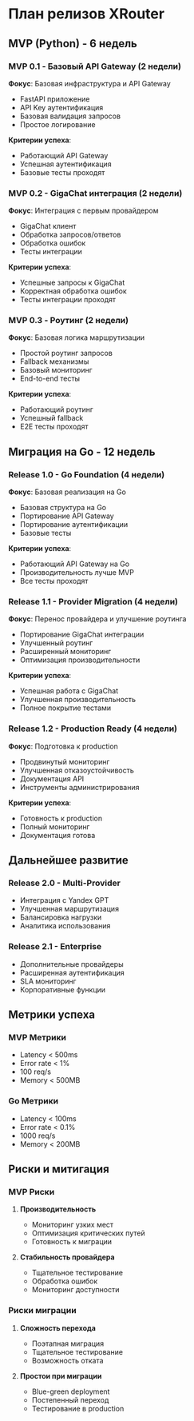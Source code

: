 # План релизов XRouter

## MVP (Python) - 6 недель

### MVP 0.1 - Базовый API Gateway (2 недели)
**Фокус**: Базовая инфраструктура и API Gateway
- FastAPI приложение
- API Key аутентификация
- Базовая валидация запросов
- Простое логирование

**Критерии успеха**:
- Работающий API Gateway
- Успешная аутентификация
- Базовые тесты проходят

### MVP 0.2 - GigaChat интеграция (2 недели)
**Фокус**: Интеграция с первым провайдером
- GigaChat клиент
- Обработка запросов/ответов
- Обработка ошибок
- Тесты интеграции

**Критерии успеха**:
- Успешные запросы к GigaChat
- Корректная обработка ошибок
- Тесты интеграции проходят

### MVP 0.3 - Роутинг (2 недели)
**Фокус**: Базовая логика маршрутизации
- Простой роутинг запросов
- Fallback механизмы
- Базовый мониторинг
- End-to-end тесты

**Критерии успеха**:
- Работающий роутинг
- Успешный fallback
- E2E тесты проходят

## Миграция на Go - 12 недель

### Release 1.0 - Go Foundation (4 недели)
**Фокус**: Базовая реализация на Go
- Базовая структура на Go
- Портирование API Gateway
- Портирование аутентификации
- Базовые тесты

**Критерии успеха**:
- Работающий API Gateway на Go
- Производительность лучше MVP
- Все тесты проходят

### Release 1.1 - Provider Migration (4 недели)
**Фокус**: Перенос провайдера и улучшение роутинга
- Портирование GigaChat интеграции
- Улучшенный роутинг
- Расширенный мониторинг
- Оптимизация производительности

**Критерии успеха**:
- Успешная работа с GigaChat
- Улучшенная производительность
- Полное покрытие тестами

### Release 1.2 - Production Ready (4 недели)
**Фокус**: Подготовка к production
- Продвинутый мониторинг
- Улучшенная отказоустойчивость
- Документация API
- Инструменты администрирования

**Критерии успеха**:
- Готовность к production
- Полный мониторинг
- Документация готова

## Дальнейшее развитие

### Release 2.0 - Multi-Provider
- Интеграция с Yandex GPT
- Улучшенная маршрутизация
- Балансировка нагрузки
- Аналитика использования

### Release 2.1 - Enterprise
- Дополнительные провайдеры
- Расширенная аутентификация
- SLA мониторинг
- Корпоративные функции

## Метрики успеха

### MVP Метрики
- Latency < 500ms
- Error rate < 1%
- 100 req/s
- Memory < 500MB

### Go Метрики
- Latency < 100ms
- Error rate < 0.1%
- 1000 req/s
- Memory < 200MB

## Риски и митигация

### MVP Риски
1. **Производительность**
   - Мониторинг узких мест
   - Оптимизация критических путей
   - Готовность к миграции

2. **Стабильность провайдера**
   - Тщательное тестирование
   - Обработка ошибок
   - Мониторинг доступности

### Риски миграции
1. **Сложность перехода**
   - Поэтапная миграция
   - Тщательное тестирование
   - Возможность отката

2. **Простои при миграции**
   - Blue-green deployment
   - Постепенный переход
   - Тестирование в production